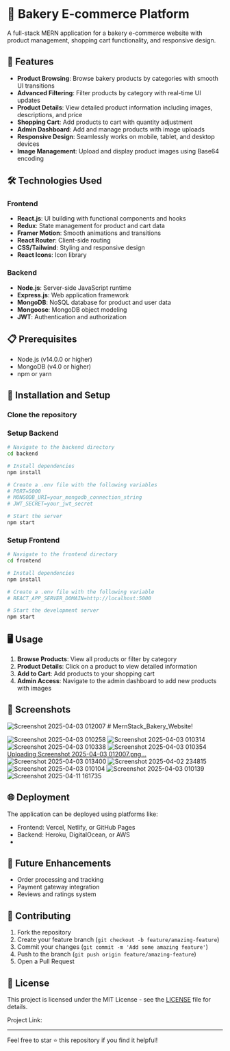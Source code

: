 

# 🍰 Bakery E-commerce Platform

A full-stack MERN application for a bakery e-commerce website with product management, shopping cart functionality, and responsive design.

## 🌟 Features

- **Product Browsing**: Browse bakery products by categories with smooth UI transitions
- **Advanced Filtering**: Filter products by category with real-time UI updates
- **Product Details**: View detailed product information including images, descriptions, and price
- **Shopping Cart**: Add products to cart with quantity adjustment
- **Admin Dashboard**: Add and manage products with image uploads
- **Responsive Design**: Seamlessly works on mobile, tablet, and desktop devices
- **Image Management**: Upload and display product images using Base64 encoding

## 🛠️ Technologies Used

### Frontend
- **React.js**: UI building with functional components and hooks
- **Redux**: State management for product and cart data
- **Framer Motion**: Smooth animations and transitions
- **React Router**: Client-side routing
- **CSS/Tailwind**: Styling and responsive design
- **React Icons**: Icon library

### Backend
- **Node.js**: Server-side JavaScript runtime
- **Express.js**: Web application framework
- **MongoDB**: NoSQL database for product and user data
- **Mongoose**: MongoDB object modeling
- **JWT**: Authentication and authorization

## 📋 Prerequisites

- Node.js (v14.0.0 or higher)
- MongoDB (v4.0 or higher)
- npm or yarn

## 🚀 Installation and Setup

### Clone the repository

### Setup Backend
```bash
# Navigate to the backend directory
cd backend

# Install dependencies
npm install

# Create a .env file with the following variables
# PORT=5000
# MONGODB_URI=your_mongodb_connection_string
# JWT_SECRET=your_jwt_secret

# Start the server
npm start
```

### Setup Frontend
```bash
# Navigate to the frontend directory
cd frontend

# Install dependencies
npm install

# Create a .env file with the following variable
# REACT_APP_SERVER_DOMAIN=http://localhost:5000

# Start the development server
npm start
```

## 🖥️ Usage

1. **Browse Products**: View all products or filter by category
2. **Product Details**: Click on a product to view detailed information
3. **Add to Cart**: Add products to your shopping cart
4. **Admin Access**: Navigate to the admin dashboard to add new products with images

## 📱 Screenshots
![Screenshot 2025-04-03 012007](https://github.com/user-attachments/assets/b5f1185b-6740-4fa3-8f16-ba5957283146) # MernStack_Bakery_Website!

![Screenshot 2025-04-03 010258](https://github.com/user-attachments/assets/e7cbffff-a316-4e8c-a609-c4b4b7254f8c)
![Screenshot 2025-04-03 010314](https://github.com/user-attachments/assets/b0bf33ec-7101-45da-8a47-d421a6877807)
![Screenshot 2025-04-03 010338](https://github.com/user-attachments/assets/3ae7dd30-5c55-463b-95ce-105fd60ad8b5)
![Screenshot 2025-04-03 010354](https://github.com/user-attachments/assets/07b10589-4a68-414c-b882-eb3ead95f4e4)
[Uploading Screenshot 2025-04-03 012007.png…]()
![Screenshot 2025-04-03 013400](https://github.com/user-attachments/assets/a2bbd5ae-c3f2-4db7-a1d1-92b73222578a)
![Screenshot 2025-04-02 234815](https://github.com/user-attachments/assets/538ff546-b2bf-4ea2-bcf5-f1baa5f4fe28)
![Screenshot 2025-04-03 010104](https://github.com/user-attachments/assets/d5d9f044-6d92-43a6-96b2-b9f9c51a8695)
![Screenshot 2025-04-03 010139](https://github.com/user-attachments/assets/229b42e1-7df5-4907-a258-86f034038520)
![Screenshot 2025-04-11 161735](https://github.com/user-attachments/assets/d4d2c61b-2d1f-47ea-9377-915749f40995)



## 🌐 Deployment

The application can be deployed using platforms like:
- Frontend: Vercel, Netlify, or GitHub Pages
- Backend: Heroku, DigitalOcean, or AWS
- 
## 🧪 Future Enhancements

- Order processing and tracking
- Payment gateway integration
- Reviews and ratings system

## 🤝 Contributing

1. Fork the repository
2. Create your feature branch (`git checkout -b feature/amazing-feature`)
3. Commit your changes (`git commit -m 'Add some amazing feature'`)
4. Push to the branch (`git push origin feature/amazing-feature`)
5. Open a Pull Request

## 📄 License

This project is licensed under the MIT License - see the [LICENSE](LICENSE) file for details.

Project Link:

---

Feel free to star ⭐ this repository if you find it helpful!
